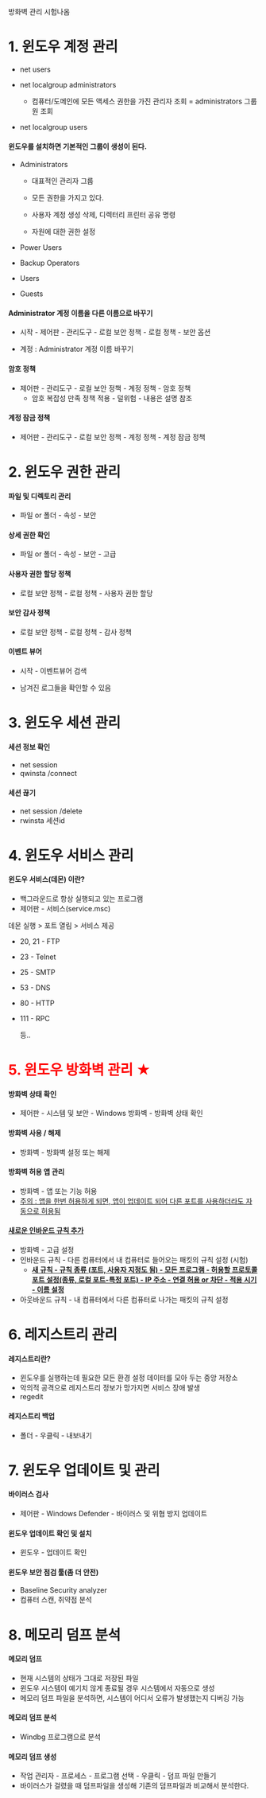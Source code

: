 방화벽 관리 시험나옴

# 1. 윈도우 계정 관리

- net users

- net localgroup administrators
  - 컴퓨터/도메인에 모든 액세스 권한을 가진 관리자 조회 = administrators 그룹원 조회

- net localgroup users



#### 윈도우를 설치하면 기본적인 그룹이 생성이 된다.

- Administrators 

  - 대표적인 관리자 그룹

  - 모든 권한을 가지고 있다.
  - 사용자 계정 생성 삭제, 디렉터리 프린터 공유 명령
  - 자원에 대한 권한 설정

- Power Users

- Backup Operators

- Users

- Guests



#### Administrator 계정 이름을 다른 이름으로 바꾸기

- 시작 - 제어판 - 관리도구 - 로컬 보안 정책 - 로컬 정책 - 보안 옵션

- 계정 : Administrator 계정 이름 바꾸기



#### 암호 정책

- 제어판 - 관리도구 - 로컬 보안 정책 - 계정 정책 - 암호 정책
  - 암호 복잡성 만족 정책 적용 - 덜위험 - 내용은 설명 참조

#### 계정 잠금 정책

- 제어판 - 관리도구 - 로컬 보안 정책 - 계정 정책 - 계정 잠금 정책



# 2. 윈도우 권한 관리

#### 파일 및 디렉토리 관리

- 파일 or 폴더 - 속성 - 보안

#### 상세 권한 확인

- 파일 or 폴더 - 속성 - 보안 - 고급

#### 사용자 권한 할당 정책

- 로컬 보안 정책 - 로컬 정책 - 사용자 권한 할당

#### 보안 감사 정책

- 로컬 보안 정책 - 로컬 정책 - 감사 정책

#### 이벤트 뷰어

- 시작 - 이벤트뷰어 검색

- 남겨진 로그들을 확인할 수 있음

  

# 3. 윈도우 세션 관리

#### 세션 정보 확인

- net session
- qwinsta /connect

#### 세션 끊기

- net session /delete
- rwinsta 세션id

# 4. 윈도우 서비스 관리

#### 윈도우 서비스(데몬) 이란?

- 백그라운드로 항상 실행되고 있는 프로그램
- 제어판 - 서비스(service.msc)

데몬 실행 > 포트 열림 > 서비스 제공

- 20, 21 - FTP

- 23 - Telnet

- 25 - SMTP

- 53 - DNS

- 80 - HTTP

- 111 - RPC 

  등..

# <span style="color:red">5. 윈도우 방화벽 관리 ★</span>

#### 방화벽 상태 확인

- 제어판 - 시스템 및 보안 - Windows 방화벽 - 방화벽 상태 확인

#### 방화벽 사용 / 해제

- 방화벽 - 방화벽 설정 또는 해제

#### 방화벽 허용 앱 관리

- 방화벽 - 앱 또는 기능 허용
- <u>주의 : 앱을 한번 허용하게 되면, 앱이 업데이트 되어 다른 포트를 사용하더라도 자동으로 허용됨</u>

#### <u>새로운 인바운드 규칙 추가</u>

- 방화벽 - 고급 설정
- 인바운드 규칙 - 다른 컴퓨터에서 내 컴퓨터로 들어오는 패킷의 규칙 설정 (시험)
  - <strong><u>새 규칙 - 규칙 종류 (포트, 사용자 지정도 됨) - 모든 프로그램 - 허용할 프로토콜 포트 설정(종류, 로컬 포트-특정 포트) - IP 주소 - 연결 허용 or 차단 - 적용 시기 - 이름 설정</u></strong>
- 아웃바운드 규칙 - 내 컴퓨터에서 다른 컴퓨터로 나가는 패킷의 규칙 설정



# 6. 레지스트리 관리

#### 레지스트리란?

- 윈도우를 실행하는데 필요한 모든 환경 설정 데이터를 모아 두는 중앙 저장소
- 악의적 공격으로 레지스트리 정보가 망가지면 서비스 장애 발생
- regedit

#### 레지스트리 백업

- 폴더 - 우클릭 - 내보내기



# 7. 윈도우 업데이트 및 관리

#### 바이러스 검사

- 제어판 - Windows Defender - 바이러스 및 위협 방지 업데이트

#### 윈도우 업데이트 확인 및 설치

- 윈도우 - 업데이트 확인

#### 윈도우 보안 점검 툴(좀 더 안전)

- Baseline Security analyzer
- 컴퓨터 스캔, 취약점 분석



# 8. 메모리 덤프 분석

#### 메모리 덤프

- 현재 시스템의 상태가 그대로 저장된 파일
- 윈도우 시스템이 예기치 않게 종료될 경우 시스템에서 자동으로 생성
- 메모리 덤프 파일을 분석하면, 시스템이 어디서 오류가 발생했는지 디버깅 가능

#### 메모리 덤프 분석

- Windbg 프로그램으로 분석

#### 메모리 덤프 생성

- 작업 관리자 - 프로세스 - 프로그램 선택 - 우클릭 - 덤프 파일 만들기
- 바이러스가 걸렸을 때 덤프파일을 생성해 기존의 덤프파일과 비교해서 분석한다.

